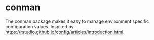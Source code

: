 # conman

The conman package makes it easy to manage environment specific configuration values. Inspired by <https://rstudio.github.io/config/articles/introduction.html>.
